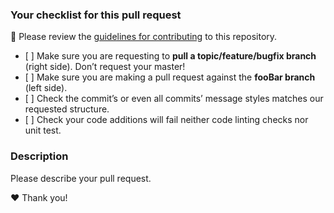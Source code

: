 ### Your checklist for this pull request

🚨 Please review the [guidelines for contributing](./CONTRIBUTING.md) to this repository.

-   \[ \] Make sure you are requesting to **pull a topic/feature/bugfix branch** (right side). Don’t request your master!
-   \[ \] Make sure you are making a pull request against the **fooBar branch** (left side).
-   \[ \] Check the commit’s or even all commits’ message styles matches our requested structure.
-   \[ \] Check your code additions will fail neither code linting checks nor unit test.

### Description

Please describe your pull request.

❤️ Thank you!
